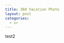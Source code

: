 ```yaml
---
title: 360 Vacation Photo
layout: post
categories:
  - vr
---
```

<script src="https://aframe.io/releases/0.9.0/aframe.min.js"></script>

<p>test2</p>
<a-scene>
  <a-sky src="/assets/images/PANO_20181020_140254.jpg"></a-sky>
  <a-entity text__title="color: #ffffff; value: Wichita Mountains, Oklahoma" scale="5 5 5" rotation="0 22.89" position="-0.504 0 -3.541"></a-entity>
</a-scene>
